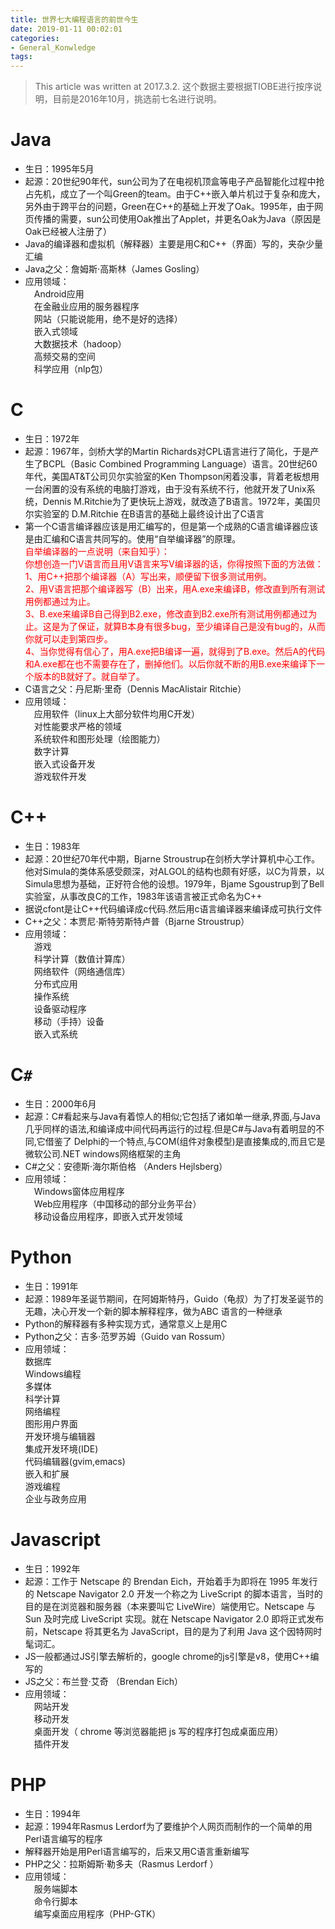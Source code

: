 ```yaml
---
title: 世界七大编程语言的前世今生
date: 2019-01-11 00:02:01
categories:
- General_Konwledge
tags:
---
```


> This article was written at 2017.3.2.
> 这个数据主要根据TIOBE进行按序说明，目前是2016年10月，挑选前七名进行说明。

# Java
* 生日：1995年5月
* 起源：20世纪90年代，sun公司为了在电视机顶盒等电子产品智能化过程中抢占先机，成立了一个叫Green的team。由于C++嵌入单片机过于复杂和庞大，另外由于跨平台的问题，Green在C++的基础上开发了Oak。1995年，由于网页传播的需要，sun公司使用Oak推出了Applet，并更名Oak为Java（原因是Oak已经被人注册了）
* Java的编译器和虚拟机（解释器）主要是用C和C++（界面）写的，夹杂少量汇编
* Java之父：詹姆斯·高斯林（James  Gosling）
* 应用领域：  
　Android应用  
　在金融业应用的服务器程序  
　网站（只能说能用，绝不是好的选择）  
　嵌入式领域  
　大数据技术（hadoop）  
　高频交易的空间  
　科学应用（nlp包）  

# C
* 生日：1972年
* 起源：1967年，剑桥大学的Martin Richards对CPL语言进行了简化，于是产生了BCPL（Basic Combined Programming Language）语言。20世纪60年代，美国AT&T公司贝尔实验室的Ken Thompson闲着没事，背着老板想用一台闲置的没有系统的电脑打游戏，由于没有系统不行，他就开发了Unix系统，Dennis M.Ritchie为了更快玩上游戏，就改造了B语言。1972年，美国贝尔实验室的 D.M.Ritchie 在B语言的基础上最终设计出了C语言
* 第一个C语言编译器应该是用汇编写的，但是第一个成熟的C语言编译器应该是由汇编和C语言共同写的。使用“自举编译器”的原理。  
<font color="red">自举编译器的一点说明（来自知乎）：  
你想创造一门V语言而且用V语言来写V编译器的话，你得按照下面的方法做：  
1、用C++把那个编译器（A）写出来，顺便留下很多测试用例。  
2、用V语言把那个编译器写（B）出来，用A.exe来编译B，修改直到所有测试用例都通过为止。  
3、B.exe来编译B自己得到B2.exe，修改直到B2.exe所有测试用例都通过为止。这是为了保证，就算B本身有很多bug，至少编译自己是没有bug的，从而你就可以走到第四步。  
4、当你觉得有信心了，用A.exe把B编译一遍，就得到了B.exe。然后A的代码和A.exe都在也不需要存在了，删掉他们。以后你就不断的用B.exe来编译下一个版本的B就好了。就自举了。</font>  
* C语言之父：丹尼斯·里奇（Dennis MacAlistair Ritchie）
* 应用领域：  
　应用软件（linux上大部分软件均用C开发）  
　对性能要求严格的领域  
　系统软件和图形处理（绘图能力）  
　数字计算  
　嵌入式设备开发  
　游戏软件开发  

# C++
* 生日：1983年
* 起源：20世纪70年代中期，Bjarne Stroustrup在剑桥大学计算机中心工作。他对Simula的类体系感受颇深，对ALGOL的结构也颇有好感，以C为背景，以Simula思想为基础，正好符合他的设想。1979年，Bjame Sgoustrup到了Bell实验室，从事改良C的工作，1983年该语言被正式命名为C++
* 据说cfont是让C++代码编译成c代码.然后用c语言编译器来编译成可执行文件 
* C++之父：本贾尼·斯特劳斯特卢普（Bjarne Stroustrup）
* 应用领域：  
　游戏  
　科学计算（数值计算库）  
　网络软件（网络通信库）  
　分布式应用  
　操作系统  
　设备驱动程序  
　移动（手持）设备  
　嵌入式系统  

# C`#`
* 生日：2000年6月 
* 起源：C#看起来与Java有着惊人的相似;它包括了诸如单一继承,界面,与Java几乎同样的语法,和编译成中间代码再运行的过程.但是C#与Java有着明显的不同,它借鉴了 Delphi的一个特点,与COM(组件对象模型)是直接集成的,而且它是微软公司.NET windows网络框架的主角
* C#之父：安德斯·海尔斯伯格 （Anders Hejlsberg）
* 应用领域：  
　Windows窗体应用程序  
　Web应用程序（中国移动的部分业务平台）  
　移动设备应用程序，即嵌入式开发领域  

# Python
* 生日：1991年
* 起源：1989年圣诞节期间，在阿姆斯特丹，Guido（龟叔）为了打发圣诞节的无趣，决心开发一个新的脚本解释程序，做为ABC 语言的一种继承
* Python的解释器有多种实现方式，通常意义上是用C
* Python之父：吉多·范罗苏姆（Guido van Rossum）
* 应用领域：  
 数据库  
 Windows编程  
 多媒体   
 科学计算   
 网络编程  
 图形用户界面   
 开发环境与编辑器  
 集成开发环境(IDE)  
 代码编辑器(gvim,emacs)  
 嵌入和扩展   
 游戏编程   
 企业与政务应用   

# Javascript
* 生日：1992年 
* 起源：工作于 Netscape 的 Brendan Eich，开始着手为即将在 1995 年发行的 Netscape Navigator 2.0 开发一个称之为 LiveScript 的脚本语言，当时的目的是在浏览器和服务器（本来要叫它 LiveWire）端使用它。Netscape 与 Sun 及时完成 LiveScript 实现。就在 Netscape Navigator 2.0 即将正式发布前，Netscape 将其更名为 JavaScript，目的是为了利用 Java 这个因特网时髦词汇。
* JS一般都通过JS引擎去解析的，google chrome的js引擎是v8，使用C++编写的
* JS之父：布兰登·艾奇 （Brendan Eich）
* 应用领域：  
　网站开发  
　移动开发  
　桌面开发（ chrome 等浏览器能把 js 写的程序打包成桌面应用）  
　插件开发  

# PHP
* 生日：1994年
* 起源：1994年Rasmus Lerdorf为了要维护个人网页而制作的一个简单的用Perl语言编写的程序
* 解释器开始是用Perl语言编写的，后来又用C语言重新编写
* PHP之父：拉斯姆斯·勒多夫（Rasmus Lerdorf ）
* 应用领域：  
　服务端脚本  
　命令行脚本  
　编写桌面应用程序（PHP-GTK）  
